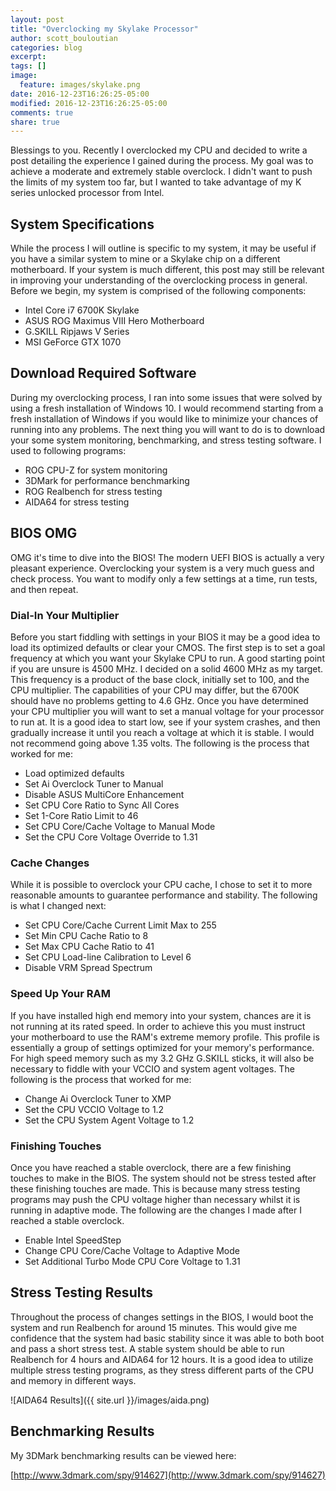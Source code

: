 ```yaml
---
layout: post
title: "Overclocking my Skylake Processor"
author: scott_bouloutian
categories: blog
excerpt:
tags: []
image:
  feature: images/skylake.png
date: 2016-12-23T16:26:25-05:00
modified: 2016-12-23T16:26:25-05:00
comments: true
share: true
---
```


Blessings to you. Recently I overclocked my CPU and decided to write a post detailing the experience
I gained during the process. My goal was to achieve a moderate and extremely stable overclock. I didn't
want to push the limits of my system too far, but I wanted to take advantage of my K series unlocked processor from Intel.

## System Specifications
While the process I will outline is specific to my system, it may be useful if you have a similar
system to mine or a Skylake chip on a different motherboard. If your system is much different, this
post may still be relevant in improving your understanding of the overclocking process in general.
Before we begin, my system is comprised of the following components:

- Intel Core i7 6700K Skylake
- ASUS ROG Maximus VIII Hero Motherboard
- G.SKILL Ripjaws V Series
- MSI GeForce GTX 1070

## Download Required Software
During my overclocking process, I ran into some issues that were solved by using a fresh installation
of Windows 10. I would recommend starting from a fresh installation of Windows if you would like to
minimize your chances of running into any problems. The next thing you will want to do is to download
your some system monitoring, benchmarking, and stress testing software. I used to following programs:

- ROG CPU-Z for system monitoring
- 3DMark for performance benchmarking
- ROG Realbench for stress testing
- AIDA64 for stress testing

## BIOS OMG
OMG it's time to dive into the BIOS! The modern UEFI BIOS is actually a very pleasant experience.
Overclocking your system is a very much guess and check process. You want to modify only a few
settings at a time, run tests, and then repeat.

### Dial-In Your Multiplier
Before you start fiddling with settings in your BIOS it may be a good idea to load its optimized
defaults or clear your CMOS. The first step is to set a goal frequency at which you want your Skylake
CPU to run. A good starting point if you are unsure is 4500 MHz. I decided on a solid 4600 MHz as my
target. This frequency is a product of the base clock, initially set to 100, and the CPU multiplier.
The capabilities of your CPU may differ, but the 6700K should have no problems getting to 4.6 GHz.
Once you have determined your CPU multiplier you will want to set a manual voltage for your processor
to run at. It is a good idea to start low, see if your system crashes, and then gradually increase it
until you reach a voltage at which it is stable. I would not recommend going above 1.35 volts. The following is the process that worked for me:

- Load optimized defaults
- Set Ai Overclock Tuner to Manual
- Disable ASUS MultiCore Enhancement
- Set CPU Core Ratio to Sync All Cores
- Set 1-Core Ratio Limit to 46
- Set CPU Core/Cache Voltage to Manual Mode
- Set the CPU Core Voltage Override to 1.31

### Cache Changes
While it is possible to overclock your CPU cache, I chose to set it to more reasonable amounts to
guarantee performance and stability. The following is what I changed next:

- Set CPU Core/Cache Current Limit Max to 255
- Set Min CPU Cache Ratio to 8
- Set Max CPU Cache Ratio to 41
- Set CPU Load-line Calibration to Level 6
- Disable VRM Spread Spectrum

### Speed Up Your RAM
If you have installed high end memory into your system, chances are it is not running at its rated speed.
In order to achieve this you must instruct your motherboard to use the RAM's extreme memory profile. This
profile is essentially a group of settings optimized for your memory's performance. For high speed memory
such as my 3.2 GHz G.SKILL sticks, it will also be necessary to fiddle with your VCCIO and system agent
voltages. The following is the process that worked for me:

- Change Ai Overclock Tuner to XMP
- Set the CPU VCCIO Voltage to 1.2
- Set the CPU System Agent Voltage to 1.2

### Finishing Touches
Once you have reached a stable overclock, there are a few finishing touches to make in the BIOS. The
system should not be stress tested after these finishing touches are made. This is because many stress
testing programs may push the CPU voltage higher than necessary whilst it is running in adaptive mode.
The following are the changes I made after I reached a stable overclock.

- Enable Intel SpeedStep
- Change CPU Core/Cache Voltage to Adaptive Mode
- Set Additional Turbo Mode CPU Core Voltage to 1.31

## Stress Testing Results
Throughout the process of changes settings in the BIOS, I would boot the system and run Realbench for
around 15 minutes. This would give me confidence that the system had basic stability since it was able to both boot and pass a short stress test. A stable system should be able to run Realbench for 4 hours and
AIDA64 for 12 hours. It is a good idea to utilize multiple stress testing programs, as they stress
different parts of the CPU and memory in different ways.

![AIDA64 Results]({{ site.url }}/images/aida.png)

## Benchmarking Results
My 3DMark benchmarking results can be viewed here:

[http://www.3dmark.com/spy/914627](http://www.3dmark.com/spy/914627)
